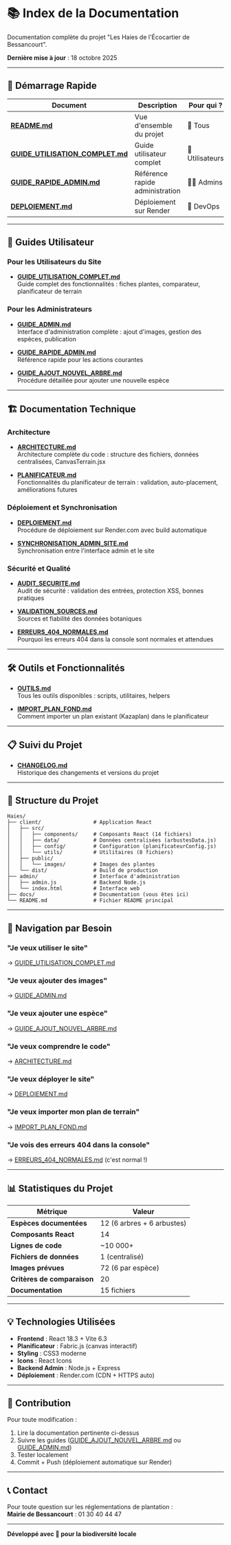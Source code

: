 # 📚 Index de la Documentation

Documentation complète du projet "Les Haies de l'Écocartier de Bessancourt".

**Dernière mise à jour** : 18 octobre 2025

---

## 🚀 Démarrage Rapide

| Document | Description | Pour qui ? |
|----------|-------------|------------|
| **[README.md](../README.md)** | Vue d'ensemble du projet | 👥 Tous |
| **[GUIDE_UTILISATION_COMPLET.md](GUIDE_UTILISATION_COMPLET.md)** | Guide utilisateur complet | 👤 Utilisateurs |
| **[GUIDE_RAPIDE_ADMIN.md](GUIDE_RAPIDE_ADMIN.md)** | Référence rapide administration | 👨‍💼 Admins |
| **[DEPLOIEMENT.md](DEPLOIEMENT.md)** | Déploiement sur Render | 🚀 DevOps |

---

## 📖 Guides Utilisateur

### Pour les Utilisateurs du Site

- **[GUIDE_UTILISATION_COMPLET.md](GUIDE_UTILISATION_COMPLET.md)**  
  Guide complet des fonctionnalités : fiches plantes, comparateur, planificateur de terrain

### Pour les Administrateurs

- **[GUIDE_ADMIN.md](GUIDE_ADMIN.md)**  
  Interface d'administration complète : ajout d'images, gestion des espèces, publication
  
- **[GUIDE_RAPIDE_ADMIN.md](GUIDE_RAPIDE_ADMIN.md)**  
  Référence rapide pour les actions courantes

- **[GUIDE_AJOUT_NOUVEL_ARBRE.md](GUIDE_AJOUT_NOUVEL_ARBRE.md)**  
  Procédure détaillée pour ajouter une nouvelle espèce

---

## 🏗️ Documentation Technique

### Architecture

- **[ARCHITECTURE.md](ARCHITECTURE.md)**  
  Architecture complète du code : structure des fichiers, données centralisées, CanvasTerrain.jsx
  
- **[PLANIFICATEUR.md](PLANIFICATEUR.md)**  
  Fonctionnalités du planificateur de terrain : validation, auto-placement, améliorations futures

### Déploiement et Synchronisation

- **[DEPLOIEMENT.md](DEPLOIEMENT.md)**  
  Procédure de déploiement sur Render.com avec build automatique
  
- **[SYNCHRONISATION_ADMIN_SITE.md](SYNCHRONISATION_ADMIN_SITE.md)**  
  Synchronisation entre l'interface admin et le site

### Sécurité et Qualité

- **[AUDIT_SECURITE.md](AUDIT_SECURITE.md)**  
  Audit de sécurité : validation des entrées, protection XSS, bonnes pratiques
  
- **[VALIDATION_SOURCES.md](VALIDATION_SOURCES.md)**  
  Sources et fiabilité des données botaniques

- **[ERREURS_404_NORMALES.md](ERREURS_404_NORMALES.md)**  
  Pourquoi les erreurs 404 dans la console sont normales et attendues

---

## 🛠️ Outils et Fonctionnalités

- **[OUTILS.md](OUTILS.md)**  
  Tous les outils disponibles : scripts, utilitaires, helpers

- **[IMPORT_PLAN_FOND.md](IMPORT_PLAN_FOND.md)**  
  Comment importer un plan existant (Kazaplan) dans le planificateur

---

## 📋 Suivi du Projet

- **[CHANGELOG.md](CHANGELOG.md)**  
  Historique des changements et versions du projet

---

## 📂 Structure du Projet

```
Haies/
├── client/                 # Application React
│   ├── src/
│   │   ├── components/     # Composants React (14 fichiers)
│   │   ├── data/           # Données centralisées (arbustesData.js)
│   │   ├── config/         # Configuration (planificateurConfig.js)
│   │   └── utils/          # Utilitaires (8 fichiers)
│   ├── public/
│   │   └── images/         # Images des plantes
│   └── dist/               # Build de production
├── admin/                  # Interface d'administration
│   ├── admin.js            # Backend Node.js
│   └── index.html          # Interface web
├── docs/                   # Documentation (vous êtes ici)
└── README.md               # Fichier README principal
```

---

## 🎯 Navigation par Besoin

### "Je veux utiliser le site"
→ [GUIDE_UTILISATION_COMPLET.md](GUIDE_UTILISATION_COMPLET.md)

### "Je veux ajouter des images"
→ [GUIDE_ADMIN.md](GUIDE_ADMIN.md)

### "Je veux ajouter une espèce"
→ [GUIDE_AJOUT_NOUVEL_ARBRE.md](GUIDE_AJOUT_NOUVEL_ARBRE.md)

### "Je veux comprendre le code"
→ [ARCHITECTURE.md](ARCHITECTURE.md)

### "Je veux déployer le site"
→ [DEPLOIEMENT.md](DEPLOIEMENT.md)

### "Je veux importer mon plan de terrain"
→ [IMPORT_PLAN_FOND.md](IMPORT_PLAN_FOND.md)

### "Je vois des erreurs 404 dans la console"
→ [ERREURS_404_NORMALES.md](ERREURS_404_NORMALES.md) (c'est normal !)

---

## 📊 Statistiques du Projet

| Métrique | Valeur |
|----------|--------|
| **Espèces documentées** | 12 (6 arbres + 6 arbustes) |
| **Composants React** | 14 |
| **Lignes de code** | ~10 000+ |
| **Fichiers de données** | 1 (centralisé) |
| **Images prévues** | 72 (6 par espèce) |
| **Critères de comparaison** | 20 |
| **Documentation** | 15 fichiers |

---

## 💡 Technologies Utilisées

- **Frontend** : React 18.3 + Vite 6.3
- **Planificateur** : Fabric.js (canvas interactif)
- **Styling** : CSS3 moderne
- **Icons** : React Icons
- **Backend Admin** : Node.js + Express
- **Déploiement** : Render.com (CDN + HTTPS auto)

---

## 🤝 Contribution

Pour toute modification :
1. Lire la documentation pertinente ci-dessus
2. Suivre les guides ([GUIDE_AJOUT_NOUVEL_ARBRE.md](GUIDE_AJOUT_NOUVEL_ARBRE.md) ou [GUIDE_ADMIN.md](GUIDE_ADMIN.md))
3. Tester localement
4. Commit + Push (déploiement automatique sur Render)

---

## 📞 Contact

Pour toute question sur les réglementations de plantation :  
**Mairie de Bessancourt** : 01 30 40 44 47

---

**Développé avec 💚 pour la biodiversité locale**
